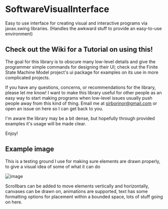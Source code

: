 # SoftwareVisualInterface
Easy to use interface for creating visual and interactive programs via javax.swing libraries. (Handles the awkward stuff to provide an easy-to-use environment)

## Check out the Wiki for a Tutorial on using this!

The goal for this library is to obscure many low-level details and give the programmer simple commands for designing their UI; check out the Finite State Machine Model project's ui package for examples on its use in more complicated projects.

If you have any questions, concerns, or recommendations for the library, please let me know! I want to make this library useful for other people as an easy way to start making programs when low-level issues usually push people away from this kind of thing. Email me at sirborinor@gmail.com or open an issue on here so I can get back to you.

I'm aware the library may be a bit dense, but hopefully through provided examples it's usage will be made clear.

Enjoy!

## Example image

This is a testing ground I use for making sure elements are drawn properly, to give a visual idea of some of what it can do

![image](https://github.com/user-attachments/assets/07fd43d3-073d-4798-8b55-39d4eeeb59ba)

Scrollbars can be added to move elements vertically and horizontally, canvases can be drawn on, animations are supported, text has some formatting options for placement within a bounded space, lots of stuff going on here.
